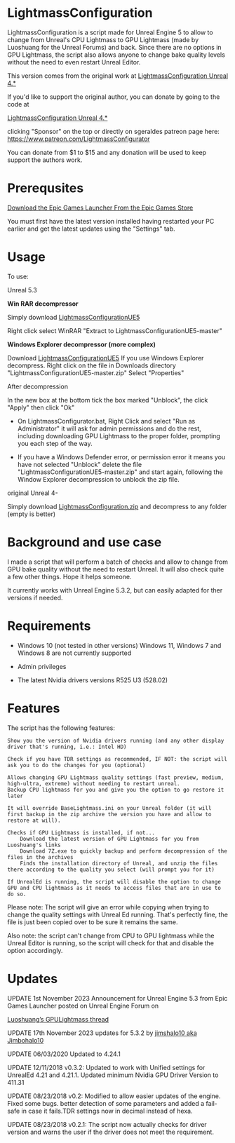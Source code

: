 # LightmassConfiguration
LightmassConfiguration is a script made for Unreal Engine 5 to allow to change from Unreal's CPU Lightmass to GPU Lightmass (made by Luoshuang for the Unreal Forums) and back. Since there are no options in GPU Lightmass, the script also allows anyone to change bake quality levels without the need to even restart Unreal Editor. 

This version comes from the original work at  [LightmassConfiguration Unreal 4.*](https://github.com/sgeraldes/LightmassConfiguration)

If you'd like to support the original author, you can donate by going to the code at 

 [LightmassConfiguration Unreal 4.*](https://github.com/sgeraldes/LightmassConfiguration)

clicking "Sponsor" on the top or directly on sgeraldes patreon page here: https://www.patreon.com/LightmassConfigurator

You can donate from $1 to $15 and any donation will be used to keep support the authors work.

# Prerequsites

[Download the Epic Games Launcher From the Epic Games Store](https://store.epicgames.com/en-US/download)

You must first have the latest version installed having restarted your PC earlier and get the latest updates using the "Settings" tab.




# Usage
To use:

Unreal 5.3

**Win RAR decompressor**

Simply download [LightmassConfigurationUE5](https://github.com/jimshalo10/LightmassConfigurationUE5/archive/refs/heads/master.zip)

Right click select WinRAR "Extract to LightmassConfigurationUE5-master"

**Windows Explorer decompressor (more complex)**

Download [LightmassConfigurationUE5](https://github.com/jimshalo10/LightmassConfigurationUE5/archive/refs/heads/master.zip)
If you use Windows Explorer decompress. Right click on the file in Downloads directory "LightmassConfigurationUE5-master.zip" Select "Properties"

After decompression

In the new box at the bottom tick the box marked "Unblock", the click "Apply" then click "Ok"

 
- On LightmassConfigurator.bat, Right Click and select "Run as Administrator" it will ask for admin permissions and do the rest, including downloading GPU Lightmass to the proper folder, prompting you each step of the way.

- If you have a Windows Defender error, or permission error it means you have not selected "Unblock" delete the file "LightmassConfigurationUE5-master.zip" and start again, following the Window Explorer decompression to unblock the zip file.
  


original Unreal 4-

Simply download [LightmassConfiguration.zip](https://github.com/sgeraldes/LightmassConfiguration/archive/master.zip) and decompress to any folder (empty is better)

# Background and use case
I made a script that will perform a batch of checks and allow to change from GPU bake quality without the need to restart Unreal. It will also check quite a few other things. Hope it helps someone.

It currently works with Unreal Engine 5.3.2, but can easily adapted for ther versions if needed.

# Requirements
- Windows 10 (not tested in other versions) Windows 11, Windows 7 and Windows 8 are not currently supported 
- Admin privileges

- The latest Nvidia drivers versions R525 U3 (528.02)

# Features
The script has the following features:

    Show you the version of Nvidia drivers running (and any other display driver that's running, i.e.: Intel HD)
    
    Check if you have TDR settings as recommended, IF NOT: the script will ask you to do the changes for you (optional)
    
    Allows changing GPU Lightmass quality settings (fast preview, medium, high-ultra, extreme) without needing to restart unreal.
    Backup CPU lightmass for you and give you the option to go restore it later
    
    It will override BaseLightmass.ini on your Unreal folder (it will first backup in the zip archive the version you have and allow to restore at will).
    
    Checks if GPU Lightmass is installed, if not...
        Download the latest version of GPU Lightmass for you from Luoshuang's links
        Download 7Z.exe to quickly backup and perform decompression of the files in the archives
        Finds the installation directory of Unreal, and unzip the files there according to the quality you select (will prompt you for it)
        
    If UnrealEd is running, the script will disable the option to change GPU and CPU lightmass as it needs to access files that are in use to do so.

Please note: The script will give an error while copying when trying to change the quality settings with Unreal Ed running. That's perfectly fine, the file is just been copied over to be sure it remains the same. 


Also note: the script can't change from CPU to GPU lightmass while the Unreal Editor is running, so the script will check for that and disable the option accordingly.



# Updates

UPDATE 1st November 2023 Announcement for Unreal Engine 5.3 from Epic Games Launcher posted on Unreal Engine Forum on

[Luoshuang’s GPULightmass thread](https://forums.unrealengine.com/t/luoshuangs-gpulightmass/109474/2489)


UPDATE 17th November 2023 updates for 5.3.2 by [jimshalo10 aka Jimbohalo10](https://forums.unrealengine.com/u/Jimbohalo10)



UPDATE 06/03/2020 Updated to 4.24.1

UPDATE 12/11/2018 v0.3.2: Updated to work with Unified settings for UnrealEd 4.21 and 4.21.1. Updated minimum Nvidia GPU Driver Version to 411.31

UPDATE 08/23/2018 v0.2: Modified to allow easier updates of the engine. Fixed some bugs. better detection of some parameters and added a fail-safe in case it fails.TDR settings now in decimal instead of hexa.

UPDATE 08/23/2018 v0.2.1: The script now actually checks for driver version and warns the user if the driver does not meet the requirement. 
